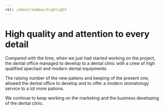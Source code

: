 ```yaml
---
rel: /about/kambov/highlight
---
```

# High quality and attention to every detail
Compared with the time, when we just had started working on the project, the dental office managed to develop to a dental clinic with a crew of high qualified specilast and modern dental equipments.

The raising number of the new patiens and keeping of the present one, allowed the dental office to develop and to offer a modern stomatology service to a lot more pations.

We continue to keep working on the marketing and the business developing of the dental clinic.